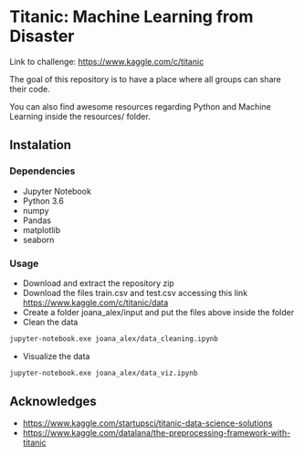 # Titanic: Machine Learning from Disaster

Link to challenge: https://www.kaggle.com/c/titanic

The goal of this repository is to have a place where all groups can share their code.

You can also find awesome resources regarding Python and Machine Learning inside the resources/ folder.

## Instalation

### Dependencies

- Jupyter Notebook
- Python 3.6
- numpy
- Pandas
- matplotlib
- seaborn

### Usage
- Download and extract the repository zip
- Download the files train.csv and test.csv accessing this link https://www.kaggle.com/c/titanic/data
- Create a folder joana_alex/input and put the files above inside the folder
- Clean the data
```sh
jupyter-notebook.exe joana_alex/data_cleaning.ipynb
```

- Visualize the data
```sh
jupyter-notebook.exe joana_alex/data_viz.ipynb
```

## Acknowledges
- https://www.kaggle.com/startupsci/titanic-data-science-solutions
- https://www.kaggle.com/datalana/the-preprocessing-framework-with-titanic
